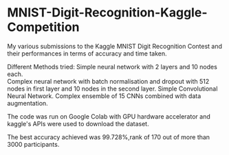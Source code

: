 # MNIST-Digit-Recognition-Kaggle-Competition
My various submissions to the Kaggle MNIST Digit Recognition Contest and their performances in terms of accuracy and time taken.

Different Methods tried:
Simple neural network with 2 layers and 10 nodes each.  
Complex neural network with batch normalisation and dropout with 512 nodes in first layer and 10 nodes in the second layer.
Simple Convolutional Neural Network.
Complex ensemble of 15 CNNs combined with data augmentation.

The code was run on Google Colab with GPU hardware accelerator and kaggle's APIs were used to download the dataset.

The best accuracy achieved was 99.728%,rank of 170 out of more than 3000 participants.
